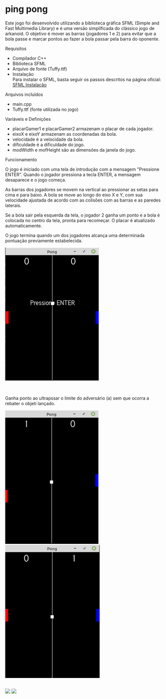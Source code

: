 # ping pong

Este jogo foi desenvolvido utilizando a biblioteca gráfica SFML (Simple and Fast Multimedia Library) e é uma versão simplificada do clássico jogo de arkanoid. O objetivo é mover as barras (jogadores 1 e 2) para evitar que a bola passe e marcar pontos ao fazer a bola passar pela barra do oponente.

Requisitos
- Compilador C++
- Biblioteca SFML
- Arquivo de fonte (Tuffy.ttf)
- Instalação       
 Para instalar o SFML, basta seguir os passos descritos na página oficial: [SFML Instalação](https://www.sfml-dev.org/download.php)


Arquivos incluídos
- main.cpp
- Tuffy.ttf (fonte utilizada no jogo)


Variáveis e Definições
- placarGamer1 e placarGamer2 armazenam o placar de cada jogador.
- eixoX e eixoY armazenam as coordenadas da bola.
- velocidade é a velocidade da bola.
- dificuldade é a dificuldade do jogo.
- modWidth e mofHeight são as dimensões da janela do jogo.


Funcionamento

O jogo é iniciado com uma tela de introdução com a mensagem "Pressione ENTER". Quando o jogador pressiona a tecla ENTER, a mensagem desaparece e o jogo começa.

As barras dos jogadores se movem na vertical ao pressionar as setas para cima e para baixo. A bola se move ao longo do eixo X e Y, com sua velocidade ajustada de acordo com as colisões com as barras e as paredes laterais.





Se a bola sair pela esquerda da tela, o jogador 2 ganha um ponto e a bola é colocada no centro da tela, pronta para recomeçar. O placar é atualizado automaticamente.


O jogo termina quando um dos jogadores alcança uma determinada pontuação previamente estabelecida.


[![](https://raw.githubusercontent.com/cardosource/PingPong/main/inicio.png)](https://www.sfml-dev.org/download.php)


<br/>

Ganha ponto ao ultrapssar o limite do adversário (a) sem que ocorra a rebater o objeti lançado.

<div>
    <img src="https://raw.githubusercontent.com/cardosource/PingPong/main/pontoplay1.png" width="300"/>
  
 <img src="https://raw.githubusercontent.com/cardosource/PingPong/main/pontoplay2.png" width="304" />
  
</div>

<br/>

![](https://img.shields.io/badge/c%2B%2B-9.4.0-blue)
![](https://img.shields.io/badge/sfml-2.5.1-yellow)
